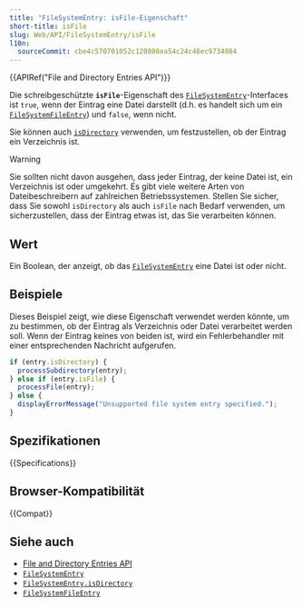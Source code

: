 ```yaml
---
title: "FileSystemEntry: isFile-Eigenschaft"
short-title: isFile
slug: Web/API/FileSystemEntry/isFile
l10n:
  sourceCommit: cbe4c570701052c120808ea54c24c46ec9734084
---
```


{{APIRef("File and Directory Entries API")}}

Die schreibgeschützte **`isFile`**-Eigenschaft des [`FileSystemEntry`](/de/docs/Web/API/FileSystemEntry)-Interfaces ist `true`, wenn der Eintrag eine Datei darstellt (d.h. es handelt sich um ein [`FileSystemFileEntry`](/de/docs/Web/API/FileSystemFileEntry)) und `false`, wenn nicht.

Sie können auch [`isDirectory`](/de/docs/Web/API/FileSystemEntry/isDirectory) verwenden, um festzustellen, ob der Eintrag ein Verzeichnis ist.

> [!WARNING]
> Sie sollten nicht davon ausgehen, dass jeder Eintrag, der keine Datei ist, ein Verzeichnis ist oder umgekehrt. Es gibt viele weitere Arten von Dateibeschreibern auf zahlreichen Betriebssystemen. Stellen Sie sicher, dass Sie sowohl `isDirectory` als auch `isFile` nach Bedarf verwenden, um sicherzustellen, dass der Eintrag etwas ist, das Sie verarbeiten können.

## Wert

Ein Boolean, der anzeigt, ob das [`FileSystemEntry`](/de/docs/Web/API/FileSystemEntry) eine Datei ist oder nicht.

## Beispiele

Dieses Beispiel zeigt, wie diese Eigenschaft verwendet werden könnte, um zu bestimmen, ob der Eintrag als Verzeichnis oder Datei verarbeitet werden soll. Wenn der Eintrag keines von beiden ist, wird ein Fehlerbehandler mit einer entsprechenden Nachricht aufgerufen.

```js
if (entry.isDirectory) {
  processSubdirectory(entry);
} else if (entry.isFile) {
  processFile(entry);
} else {
  displayErrorMessage("Unsupported file system entry specified.");
}
```

## Spezifikationen

{{Specifications}}

## Browser-Kompatibilität

{{Compat}}

## Siehe auch

- [File and Directory Entries API](/de/docs/Web/API/File_and_Directory_Entries_API)
- [`FileSystemEntry`](/de/docs/Web/API/FileSystemEntry)
- [`FileSystemEntry.isDirectory`](/de/docs/Web/API/FileSystemEntry/isDirectory)
- [`FileSystemFileEntry`](/de/docs/Web/API/FileSystemFileEntry)
